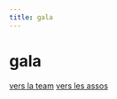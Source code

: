 ```yaml
---
title: gala
---
```


# gala

[vers la team](/federation/gala/equipe)
[vers les assos](/federation/gala/associations)
